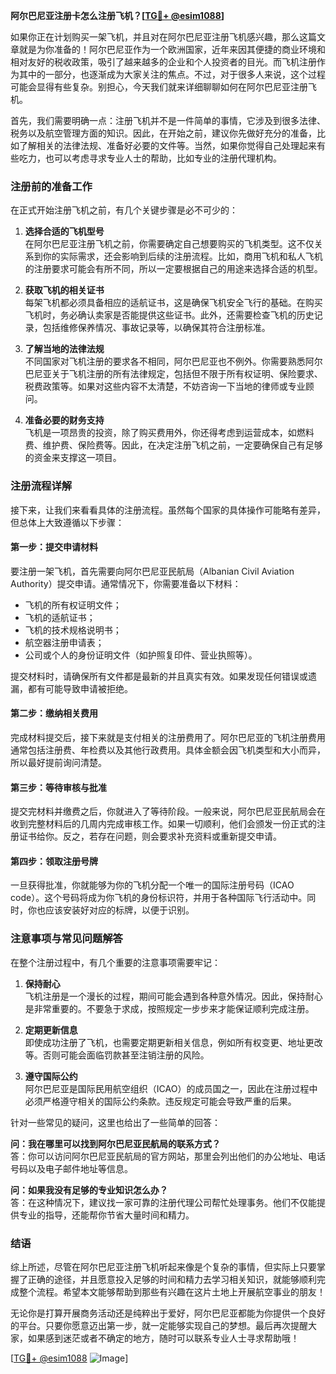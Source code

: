 **阿尔巴尼亚注册卡怎么注册飞机？[[TG💪+ @esim1088](https://t.me/s/esim1088)]**

如果你正在计划购买一架飞机，并且对在阿尔巴尼亚注册飞机感兴趣，那么这篇文章就是为你准备的！阿尔巴尼亚作为一个欧洲国家，近年来因其便捷的商业环境和相对友好的税收政策，吸引了越来越多的企业和个人投资者的目光。而飞机注册作为其中的一部分，也逐渐成为大家关注的焦点。不过，对于很多人来说，这个过程可能会显得有些复杂。别担心，今天我们就来详细聊聊如何在阿尔巴尼亚注册飞机。

首先，我们需要明确一点：注册飞机并不是一件简单的事情，它涉及到很多法律、税务以及航空管理方面的知识。因此，在开始之前，建议你先做好充分的准备，比如了解相关的法律法规、准备好必要的文件等。当然，如果你觉得自己处理起来有些吃力，也可以考虑寻求专业人士的帮助，比如专业的注册代理机构。

### 注册前的准备工作

在正式开始注册飞机之前，有几个关键步骤是必不可少的：

1. **选择合适的飞机型号**  
   在阿尔巴尼亚注册飞机之前，你需要确定自己想要购买的飞机类型。这不仅关系到你的实际需求，还会影响到后续的注册流程。比如，商用飞机和私人飞机的注册要求可能会有所不同，所以一定要根据自己的用途来选择合适的机型。

2. **获取飞机的相关证书**  
   每架飞机都必须具备相应的适航证书，这是确保飞机安全飞行的基础。在购买飞机时，务必确认卖家是否能提供这些证书。此外，还需要检查飞机的历史记录，包括维修保养情况、事故记录等，以确保其符合注册标准。

3. **了解当地的法律法规**  
   不同国家对飞机注册的要求各不相同，阿尔巴尼亚也不例外。你需要熟悉阿尔巴尼亚关于飞机注册的所有法律规定，包括但不限于所有权证明、保险要求、税费政策等。如果对这些内容不太清楚，不妨咨询一下当地的律师或专业顾问。

4. **准备必要的财务支持**  
   飞机是一项昂贵的投资，除了购买费用外，你还得考虑到运营成本，如燃料费、维护费、保险费等。因此，在决定注册飞机之前，一定要确保自己有足够的资金来支撑这一项目。

### 注册流程详解

接下来，让我们来看看具体的注册流程。虽然每个国家的具体操作可能略有差异，但总体上大致遵循以下步骤：

#### 第一步：提交申请材料

要注册一架飞机，首先需要向阿尔巴尼亚民航局（Albanian Civil Aviation Authority）提交申请。通常情况下，你需要准备以下材料：
- 飞机的所有权证明文件；
- 飞机的适航证书；
- 飞机的技术规格说明书；
- 航空器注册申请表；
- 公司或个人的身份证明文件（如护照复印件、营业执照等）。

提交材料时，请确保所有文件都是最新的并且真实有效。如果发现任何错误或遗漏，都有可能导致申请被拒绝。

#### 第二步：缴纳相关费用

完成材料提交后，接下来就是支付相关的注册费用了。阿尔巴尼亚的飞机注册费用通常包括注册费、年检费以及其他行政费用。具体金额会因飞机类型和大小而异，所以最好提前询问清楚。

#### 第三步：等待审核与批准

提交完材料并缴费之后，你就进入了等待阶段。一般来说，阿尔巴尼亚民航局会在收到完整材料后的几周内完成审核工作。如果一切顺利，他们会颁发一份正式的注册证书给你。反之，若存在问题，则会要求补充资料或重新提交申请。

#### 第四步：领取注册号牌

一旦获得批准，你就能够为你的飞机分配一个唯一的国际注册号码（ICAO code）。这个号码将成为你飞机的身份标识符，并用于各种国际飞行活动中。同时，你也应该安装好对应的标牌，以便于识别。

### 注意事项与常见问题解答

在整个注册过程中，有几个重要的注意事项需要牢记：

1. **保持耐心**  
   飞机注册是一个漫长的过程，期间可能会遇到各种意外情况。因此，保持耐心是非常重要的。不要急于求成，按照规定一步步来才能保证顺利完成注册。

2. **定期更新信息**  
   即使成功注册了飞机，也需要定期更新相关信息，例如所有权变更、地址更改等。否则可能会面临罚款甚至注销注册的风险。

3. **遵守国际公约**  
   阿尔巴尼亚是国际民用航空组织（ICAO）的成员国之一，因此在注册过程中必须严格遵守相关的国际公约条款。违反规定可能会导致严重的后果。

针对一些常见的疑问，这里也给出了一些简单的回答：

**问：我在哪里可以找到阿尔巴尼亚民航局的联系方式？**  
答：你可以访问阿尔巴尼亚民航局的官方网站，那里会列出他们的办公地址、电话号码以及电子邮件地址等信息。

**问：如果我没有足够的专业知识怎么办？**  
答：在这种情况下，建议找一家可靠的注册代理公司帮忙处理事务。他们不仅能提供专业的指导，还能帮你节省大量时间和精力。

### 结语

综上所述，尽管在阿尔巴尼亚注册飞机听起来像是个复杂的事情，但实际上只要掌握了正确的途径，并且愿意投入足够的时间和精力去学习相关知识，就能够顺利完成整个流程。希望本文能够帮助到那些有兴趣在这片土地上开展航空事业的朋友！

无论你是打算开展商务活动还是纯粹出于爱好，阿尔巴尼亚都能为你提供一个良好的平台。只要你愿意迈出第一步，就一定能够实现自己的梦想。最后再次提醒大家，如果感到迷茫或者不确定的地方，随时可以联系专业人士寻求帮助哦！

[[TG💪+ @esim1088](https://t.me/s/esim1088) ![Image](https://i.postimg.cc/4NQfJmqS/Snipaste-2025-05-13-00-14-12.png)]